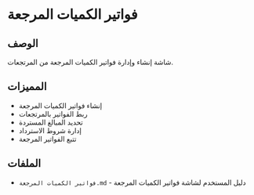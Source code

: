 # فواتير الكميات المرجعة

## الوصف
شاشة إنشاء وإدارة فواتير الكميات المرجعة من المرتجعات.

## المميزات
- إنشاء فواتير الكميات المرجعة
- ربط الفواتير بالمرتجعات
- تحديد المبالغ المستردة
- إدارة شروط الاسترداد
- تتبع الفواتير المرجعة

## الملفات
- `فواتير الكميات المرجعة.md` - دليل المستخدم لشاشة فواتير الكميات المرجعة
